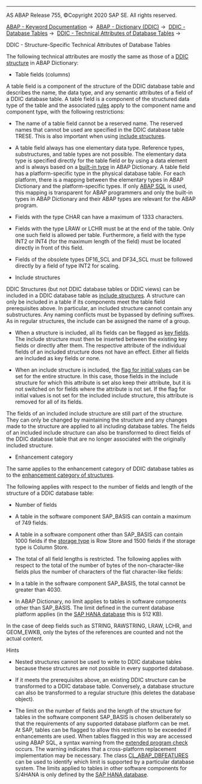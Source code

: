   

* * *

AS ABAP Release 755, ©Copyright 2020 SAP SE. All rights reserved.

[ABAP - Keyword Documentation](javascript:call_link\('abenabap.htm'\)) →  [ABAP - Dictionary (DDIC)](javascript:call_link\('abenabap_dictionary.htm'\)) →  [DDIC - Database Tables](javascript:call_link\('abenddic_database_tables.htm'\)) →  [DDIC - Technical Attributes of Database Tables](javascript:call_link\('abenddic_database_tables_tech.htm'\)) → 

DDIC - Structure-Specific Technical Attributes of Database Tables

The following technical attributes are mostly the same as those of a [DDIC structure](javascript:call_link\('abenddic_structures_tech.htm'\)) in ABAP Dictionary:

-   Table fields (columns)

A table field is a component of the structure of the DDIC database table and describes the name, the data type, and any semantic attributes of a field of a DDIC database table. A table field is a component of the structured data type of the table and the associated [rules](javascript:call_link\('abenddic_structures_tech.htm'\)) apply to the component name and component type, with the following restrictions:

-   The name of a table field cannot be a reserved name. The reserved names that cannot be used are specified in the DDIC database table TRESE. This is also important when using [include structures](javascript:call_link\('abenddic_include_structure.htm'\)).

-   A table field always has one elementary data type. Reference types, substructures, and table types are not possible. The elementary data type is specified directly for the table field or by using a data element and is always based on a [built-in type](javascript:call_link\('abenddic_builtin_types.htm'\)) in ABAP Dictionary. A table field has a platform-specific type in the physical database table. For each platform, there is a mapping between the elementary types in ABAP Dictionary and the platform-specific types. If only [ABAP SQL](javascript:call_link\('abenabap_sql_glosry.htm'\) "Glossary Entry") is used, this mapping is transparent for ABAP programmers and only the built-in types in ABAP Dictionary and their ABAP types are relevant for the ABAP program.

-   Fields with the type CHAR can have a maximum of 1333 characters.

-   Fields with the type LRAW or LCHR must be at the end of the table. Only one such field is allowed per table. Furthermore, a field with the type INT2 or INT4 (for the maximum length of the field) must be located directly in front of this field.

-   Fields of the obsolete types DF16\_SCL and DF34\_SCL must be followed directly by a field of type INT2 for scaling.

-   Include structures

DDIC Structures (but not DDIC database tables or DDIC views) can be included in a DDIC database table as [include structures](javascript:call_link\('abenddic_include_structure.htm'\)). A structure can only be included in a table if its components meet the table field prerequisites above. In particular, an included structure cannot contain any substructures. Any naming conflicts must be bypassed by defining suffixes. As in regular structures, the include can be assigned the name of a group.

-   When a structure is included, all its fields can be flagged as [key fields](javascript:call_link\('abenddic_database_tables_key.htm'\)). The include structure must then be inserted between the existing key fields or directly after them. The respective attribute of the individual fields of an included structure does not have an effect. Either all fields are included as key fields or none.

-   When an include structure is included, the [flag for initial values](javascript:call_link\('abenddic_database_tables_init.htm'\)) can be set for the entire structure. In this case, those fields in the include structure for which this attribute is set also keep their attribute, but it is not switched on for fields where the attribute is not set. If the flag for initial values is not set for the included include structure, this attribute is removed for all of its fields.

The fields of an included include structure are still part of the structure. They can only be changed by maintaining the structure and any changes made to the structure are applied to all including database tables. The fields of an included include structure can also be transformed to direct fields of the DDIC database table that are no longer associated with the originally included structure.

-   Enhancement category

The same applies to the enhancement category of DDIC database tables as to the [enhancement category of structures](javascript:call_link\('abenddic_structures_enh_cat.htm'\)).

The following applies with respect to the number of fields and length of the structure of a DDIC database table:

-   Number of fields

-   A table in the software component SAP\_BASIS can contain a maximum of 749 fields.

-   A table in a software component other than SAP\_BASIS can contain 1000 fields if the [storage type](javascript:call_link\('abenddic_database_tables_storage.htm'\)) is Row Store and 1500 fields if the storage type is Column Store.

-   The total of all field lengths is restricted. The following applies with respect to the total of the number of bytes of the non-character-like fields plus the number of characters of the flat character-like fields:

-   In a table in the software component SAP\_BASIS, the total cannot be greater than 4030.

-   In ABAP Dictionary, no limit applies to tables in software components other than SAP\_BASIS. The limit defined in the current database platform applies (in the [SAP HANA database](javascript:call_link\('abenhana_database_glosry.htm'\) "Glossary Entry") this is 512 KB).

In the case of deep fields such as STRING, RAWSTRING, LRAW, LCHR, and GEOM\_EWKB, only the bytes of the references are counted and not the actual content.

Hints

-   Nested structures cannot be used to write to DDIC database tables because these structures are not possible in every supported database.

-   If it meets the prerequisites above, an existing DDIC structure can be transformed to a DDIC database table. Conversely, a database structure can also be transformed to a regular structure (this deletes the database object).

-   The limit on the number of fields and the length of the structure for tables in the software component SAP\_BASIS is chosen deliberately so that the requirements of any supported database platform can be met. At SAP, tables can be flagged to allow this restriction to be exceeded if enhancements are used. When tables flagged in this way are accessed using ABAP SQL, a syntax warning from the [extended program check](javascript:call_link\('abenextended_program_check_glosry.htm'\) "Glossary Entry") occurs. The warning indicates that a cross-platform replacement implementation may be necessary. The class [CL\_ABAP\_DBFEATURES](javascript:call_link\('abencl_abap_dbfeatures.htm'\)) can be used to identify which limit is supported by a particular database system. The limits applied to tables in other software components for S/4HANA is only defined by the [SAP HANA database](javascript:call_link\('abenhana_database_glosry.htm'\) "Glossary Entry").